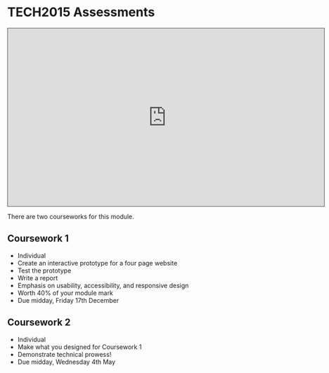 # TECH2015 Assessments

<iframe src="https://dmureplay.cloud.panopto.eu/Panopto/Pages/Embed.aspx?id=ee887896-3fd1-49f1-b177-ac440127b8c9&autoplay=false&offerviewer=true&showtitle=true&showbrand=false&start=0&interactivity=all" height="405" width="720" style="border: 1px solid #464646;" allowfullscreen allow="autoplay"></iframe>

There are two courseworks for this module.

## Coursework 1

- Individual
- Create an interactive prototype for a four page website
- Test the prototype
- Write a report
- Emphasis on usability, accessibility, and responsive design
- Worth 40% of your module mark
- Due midday, Friday 17th December

## Coursework 2

- Individual
- Make what you designed for Coursework 1
- Demonstrate technical prowess!
- Due midday, Wednesday 4th May
